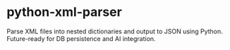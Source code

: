 # python-xml-parser
Parse XML files into nested dictionaries and output to JSON using Python. Future-ready for DB persistence and AI integration.
